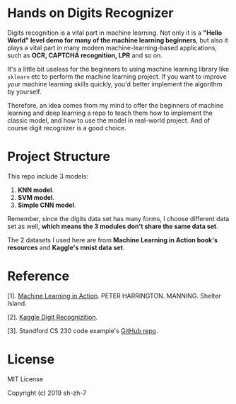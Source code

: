 # Hands on Digits Recognizer
Digits recognition is a vital part in machine learning. Not only it is a **"Hello World" level demo for many of the machine learning beginners**, but also it plays a vital part in many modern machine-learning-based applications, such as **OCR, CAPTCHA recognition, LPR** and so on.

It's a little bit useless for the beginners to using machine learning library like `sklearn` etc to perform the machine learning project. If you want to improve your machine learning skills quickly, you'd better implement the algorithm by yourself.

Therefore, an idea comes from my mind to offer the beginners of machine learning and deep learning a repo to teach them how to implement the classic model, and how to use the model in real-world project. And of course digit recognizer is a good choice.

# Project Structure

This repo include 3 models:

1.  **KNN model**.
2.  **SVM model**.
3. **Simple CNN model**.

Remember, since the digits data set has many forms, I choose different data set as well, **which means the 3 modules don't share the same data set**.

The 2 datasets I used here are from **Machine Learning in Action book's resources** and **Kaggle's mnist data set**. 

# Reference

[1]. [Machine Learning in Action](https://www.amazon.com/Machine-Learning-Action-Peter-Harrington/dp/1617290181). PETER HARRINGTON. MANNING. Shelter Island. 

[2]. [Kaggle Digit Recognizition](https://www.kaggle.com/).

[3]. Standford CS 230 code example's [GitHub repo](https://github.com/cs230-stanford/cs230-code-examples).

# License

MIT License

Copyright (c) 2019 sh-zh-7